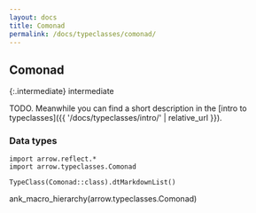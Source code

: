 ```yaml
---
layout: docs
title: Comonad
permalink: /docs/typeclasses/comonad/
---
```


## Comonad

{:.intermediate}
intermediate

TODO. Meanwhile you can find a short description in the [intro to typeclasses]({{ '/docs/typeclasses/intro/' | relative_url }}).

### Data types

```kotlin:ank:replace
import arrow.reflect.*
import arrow.typeclasses.Comonad

TypeClass(Comonad::class).dtMarkdownList()
```

ank_macro_hierarchy(arrow.typeclasses.Comonad)

